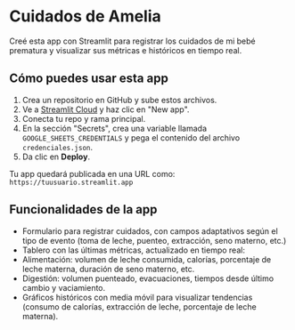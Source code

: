 # Cuidados de Amelia

Creé esta app con Streamlit para registrar los cuidados de mi bebé prematura y visualizar sus métricas e históricos en tiempo real.

## Cómo puedes usar esta app

1. Crea un repositorio en GitHub y sube estos archivos.
2. Ve a [Streamlit Cloud](https://streamlit.io/cloud) y haz clic en "New app".
3. Conecta tu repo y rama principal.
4. En la sección "Secrets", crea una variable llamada `GOOGLE_SHEETS_CREDENTIALS` y pega el contenido del archivo `credenciales.json`.
5. Da clic en **Deploy**.

Tu app quedará publicada en una URL como: `https://tuusuario.streamlit.app`

## Funcionalidades de la app

- Formulario para registrar cuidados, con campos adaptativos según el tipo de evento (toma de leche, puenteo, extracción, seno materno, etc.)
- Tablero con las últimas métricas, actualizado en tiempo real:
- Alimentación: volumen de leche consumida, calorías, porcentaje de leche materna, duración de seno materno, etc.
- Digestión: volumen puenteado, evacuaciones, tiempos desde último cambio y vaciamiento.
- Gráficos históricos con media móvil para visualizar tendencias (consumo de calorías, extracción de leche, porcentaje de leche materna).
